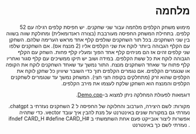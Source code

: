 <div dir="rtl" lang="he">

# מלחמה
מימוש משחק הקלפים מלחמה עבור שני שחקנים. 
יש חפיסת קלפים רגילה עם 52 קלפים. בתחילת המשחק החפיסה מעורבבת (בצורה ראנדומאלית) ומחולקת שווה בשווה בין שני השחקנים.
בכל תור השחקנים שולפים קלף אחד מראש הערימה שלהם. השחקן עם הקלף הגבוהה ביותר לוקח את שני הקלפים אליו (2 מנצח אס).
אם השחקנים שלפו שני קלפים זהים אז הם מניחים קלף אחד הפוך ומעליו קלף פחות. השחק עם הקלף הגבוהה לוקח את כל ששת הקלפים. במידה ושוב יש תיקו ממשיכים עם קלף סגור ואחריו קלף פתוח עד שאחד השחקנים מנצח. התור נמשך עד שאחד השחקנים לוקח את הקופה או שנגמרים הקלפים. 
אם נגמרים הקלפים תוך כדי השובר שיוויון כל שחקן לוקח את הקלפים שהוא זרק (מתחלקים בקופה חצי חצי).
המשחק נמשך עד שנגמרים לשחקנים הקלפים והמנצח הוא השחקן שלקח לעצמו את מירב הקלפים. 

דוגמאות לפעולת המחלקה ניתן למצוא ב-[Demo.cpp](Demo.cpp).

מקורות: לשם היצירה, הערבוב והחלוקה של החפיסה ל 2 השחקנים נעזרתי ב chatgpt.
  נעזרתי גם במקורות שונים באינטרנט על מנת להבין איך עובד vector.
  כדי שתהיה אפשרות ליצור אובייקט פעם אחת השתמשתי ב #ifndef CARD_H
#define CARD_H . נעזרתי לשם כך באינטרנט


</div>
